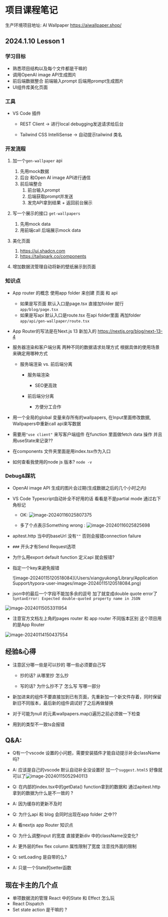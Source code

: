 # 项目课程笔记



生产环境项目地址: AI Wallpaper https://aiwallpaper.shop/



## 2024.1.10 Lesson 1

### 学习目标

* 熟悉项目结构以及每个文件都是干嘛的
* 调用OpenAI image API生成图片
* 前后端数据整合 前端输入prompt 后端用prompt生成图片
* UI组件库美化页面



### 工具

* VS Code 插件

  * REST Client -> 进行local debugging发送请求给后台

  * Tailwind CSS IntelliSense -> 自动提示tailwind 类名




### 开发流程

1. 加一个`gen-wallpaper` api 

   1. 先用mock数据
   2. 后台 和Open AI image API进行通信
   3. 前后端整合 
      1. 前台输入prompt 
      2. 后端获取prompt并发送 
      3. 发完API拿到结果 + 返回前台展示

2. 写一个展示的接口 `get-wallpapers`

   1. 先用mock data
   2. 用前端call 后端展示mock data 

3. 美化页面 

   1. https://ui.shadcn.com
   2. https://tailspark.co/components

4. 增加数据流管理自动将新的壁纸展示到页面

   


### 知识点

* App router 的概念 使用app folder 来创建 页面 和 api
  * 如果是写页面 默认入口是page.tsx  直接加folder 就行  `app/blog/page.tsx`
  * 如果是写api 默认入口是route.tsx 在api folder里面 再加folder  `app/api/gen-wallpaper/route.tsx`
* App Router的写法是在Next.js 13 新加入的 https://nextjs.org/blog/next-13-4 
* 服务器渲染和客户端分离 两种不同的数据请求处理方式 根据具体的使用场景来确定用哪种方式
  * 服务端渲染 vs. 前后端分离
    * 服务端渲染
      * SEO更高效

    * 前后端分分离 
      * 方便分工合作

* 用一个全局的global 变量来存所有的wallpapers, 在Input里面修改数据, Wallpapers中重新call api来写数据
* 需要用`"use client"` 来写客户端组件 在function 里面做fetch data 操作 并且  用useState来记录?? 
* 在components 文件夹里面是用index.tsx作为入口
* 如何查看我使用的node js 版本?  `node -v`





### Debug&踩坑

* OpenAI image API 生成的图片会过期(生成数据之后的几个小时之内)

* VS Code Typescript自动补全不好用的话 看看是不是partial mode 通过右下角标记

  * OK:  ![image-20240116025807375](/Users/xiangyukong/repos/AI-notes/screenshots/normal-ts-load.png)

  * 多了个点表示Something wrong : ![image-20240116025825698](/Users/xiangyukong/repos/AI-notes/screenshots/error-ts-load.png)

* apitest.http 当中的baseUrl 没有`""`   否则会报错connection failure

* `###` 开头才有Send Request选项

* 为什么用export default function 定义api 就会报错?

* 指定一个key来避免报错

  ![image-20240115120518084](/Users/xiangyukong/Library/Application Support/typora-user-images/image-20240115120518084.png)

  

* json中的最后一个字段不能加多余的逗号 加了就变成double quote error了 ` SyntaxError: Expected double-quoted property name in JSON` 

![image-20240115053311954](/Users/xiangyukong/repos/AI-notes/screenshots/extra-comma-error.png)

* 注意官方文档左上角的pages router 和 app router 不同版本区别 这个项目用的是App Router

![image-20240114150437554](/Users/xiangyukong/repos/AI-notes/screenshots/check-router-type.png)





## 经验&心得

* 注意区分哪一些是可以抄的 哪一些必须要自己写 

  * 抄的话? 从哪里抄 怎么抄 

  * 写的话? 为什么抄不了 怎么写 写哪一部分 

* 新加进来的组件不要直接加到已有页面，先重新加一个新文件存着，同时保留新旧不同版本，最后新的组件调试好了之后再做替换

* 对于可能为null 的元素wallpapers.map()遍历之前必须做一下检查 

* 用到的类型不一致ts会报错





## Q&A:

* Q有一个vscode 设置的小问题，需要安装插件才能自动提示补全className吗?   

* A: 应该是自己的vscode 默认自动补全没设置好 加一个`suggest.html5` 好像就可以了![image-20240115052940113](/Users/xiangyukong/repos/AI-notes/screenshots/no-ts-suggestions.png)

  

* Q: 在内部的index.tsx中的getData() function拿到的数据和 通过apitest.http 拿到的数据为什么是不一致的 ?

* A: 因为缓存的更新不及时

  

* Q: 为什么api 和 blog 会同时出现在app folder 之中?? 

* A: 看nextjs app Router 知识点



* Q: 为什么调整input 的宽度 直接更新div 中的className没变化? 

* A: 更外层的flex flex column 属性限制了宽度 注意找外面的限制

  

* Q: setLoading 是自带的么?  

* A: 只是一个State的setter函数





## 现在卡主的几个点

* 单项数据流的管理 React 中的State 和 Effect 怎么玩
* React Dispatch 
* Set state action 是干嘛的 ?
















